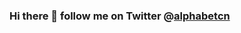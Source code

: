 ### Hi there 👋 follow me on Twitter @[alphabetcn](https://twitter.com/alphabetcn)

<!--
**Junyangz/junyangz** is a ✨ _special_ ✨ repository because its `README.md` (this file) appears on your GitHub profile.

Here are some ideas to get you started:

- 🔭 I’m currently working on ...
- 🌱 I’m currently learning ...
- 👯 I’m looking to collaborate on ...
- 🤔 I’m looking for help with ...
- 💬 Ask me about ...
- 📫 How to reach me: ...
- 😄 Pronouns: ...
- ⚡ Fun fact: ...


I'm currently preparing to work in [Tencent Cloud](cloud.tencent.com), follow me on Twitter @[alphabetcn](https://twitter.com/alphabetcn)
-->
